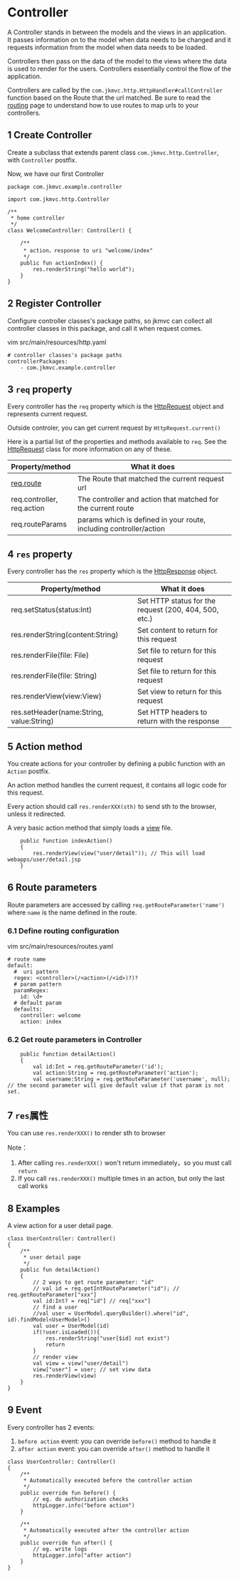 # Controller

A Controller stands in between the models and the views in an application. It passes information on to the model when data needs to be changed and it requests information from the model when data needs to be loaded.

Controllers then pass on the data of the model to the views where the data is used to render for the users.  Controllers essentially control the flow of the application.

Controllers are called by the `com.jkmvc.http.HttpHandler#callController` function based on the Route that the url matched.  Be sure to read the [routing](routing.md) page to understand how to use routes to map urls to your controllers.

## 1 Create Controller

Create a subclass that extends parent class `com.jkmvc.http.Controller`, with `Controller` postfix.

Now, we have our first Controller

```
package com.jkmvc.example.controller

import com.jkmvc.http.Controller

/**
 * home controller
 */
class WelcomeController: Controller() {

    /**
     * action，response to uri "welcome/index"
     */
    public fun actionIndex() {
        res.renderString("hello world");
    }
}
```

## 2 Register Controller

Configure controller classes's package paths, so jkmvc can collect all controller classes in this package, and call it when request comes.

vim src/main/resources/http.yaml

```
# controller classes's package paths
controllerPackages:
    - com.jkmvc.example.controller
```

## 3 `req` property

Every controller has the `req` property which is the [HttpRequest](request.md) object and represents current request. 

Outside controler, you can get current request by `HttpRequest.current()`

Here is a partial list of the properties and methods available to `req`. See the [HttpRequest](request.md) class for more information on any of these.

Property/method | What it does
--- | ---
[req.route](route.md) | The Route that matched the current request url
req.controller, <br /> req.action | The controller and action that matched for the current route
req.routeParams | params which is defined in your route, including controller/action

## 4 `res` property

Every controller has the `res` property which is the [HttpResponse](response.md) object. 

Property/method | What it does
--- | ---
req.setStatus(status:Int)|Set HTTP status for the request (200, 404, 500, etc.)
res.renderString(content:String) | Set content to return for this request
res.renderFile(file: File) | Set file to return for this request
res.renderFile(file: String) | Set file to return for this request
res.renderView(view:View) | Set view to return for this request
res.setHeader(name:String, value:String) | Set HTTP headers to return with the response


## 5 Action method

You create actions for your controller by defining a public function with an `Action` postfix.

An action method handles the current request, it contains all logic code for this request. 

Every action should call `res.renderXXX(sth)` to send sth to the browser, unless it redirected.

A very basic action method that simply loads a [view](view.md) file.

```
	public function indexAction()
	{
		res.renderView(view("user/detail")); // This will load webapps/user/detail.jsp
	}
```

## 6 Route parameters

Route parameters are accessed by calling `req.getRouteParameter('name')` where `name` is the name defined in the route.

### 6.1 Define routing configuration

vim src/main/resources/routes.yaml

```
# route name
default:
  #  uri pattern
  regex: <controller>(/<action>(/<id>)?)?
  # param pattern
  paramRegex:
    id: \d+
  # default param
  defaults:
    controller: welcome
    action: index
```

### 6.2 Get route parameters in Controller

```
	public function detailAction()
	{
		val id:Int = req.getRouteParameter('id');
		val action:String = req.getRouteParameter('action');
		val username:String = req.getRouteParameter('username', null); // the second parameter will give default value if that param is not set.
```

## 7 `res`属性

You can use `res.renderXXX()` to render sth to browser

Note：

1. After calling `res.renderXXX()` won't return immediately，so you must call `return`
2. If you call `res.renderXXX()` multiple times in an action, but only the last call works

## 8 Examples

A view action for a user detail page.

```
class UserController: Controller()
{
    /**
     * user detail page
     */
    public fun detailAction()
    {
        // 2 ways to get route parameter: "id"
        // val id = req.getIntRouteParameter("id"); // req.getRouteParameter["xxx"]
        val id:Int? = req["id"] // req["xxx"]
        // find a user
        //val user = UserModel.queryBuilder().where("id", id).findModel<UserModel>()
        val user = UserModel(id)
        if(!user.isLoaded()){
            res.renderString("user[$id] not exist")
            return
        }
        // render view
        val view = view("user/detail")
        view["user"] = user; // set view data
        res.renderView(view)
    }
}
```

## 9 Event

Every controller has 2 events:

1. `before action` event: you can override `before()` method to handle it
2. `after action` event: you can override `after()` method to handle it

```
class UserController: Controller()
{
    /**
     * Automatically executed before the controller action
     */
    public override fun before() {
        // eg. do authorization checks
        httpLogger.info("before action")
    }

    /**
     * Automatically executed after the controller action
     */
    public override fun after() {
        // eg. write logs
        httpLogger.info("after action")
    }
}
```